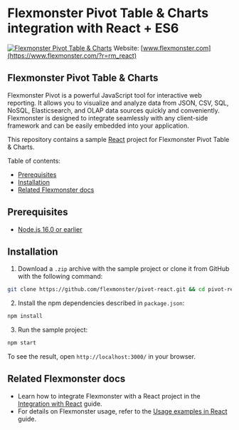 # Flexmonster Pivot Table & Charts integration with React + ES6
[![Flexmonster Pivot Table & Charts](https://cdn.flexmonster.com/landing.png)](http://flexmonster.com/?r=rm_react)
Website: [www.flexmonster.com](https://www.flexmonster.com/?r=rm_react)

## Flexmonster Pivot Table & Charts

Flexmonster Pivot is a powerful JavaScript tool for interactive web reporting. It allows you to visualize and analyze data from JSON, CSV, SQL, NoSQL, Elasticsearch, and OLAP data sources quickly and conveniently. Flexmonster is designed to integrate seamlessly with any client-side framework and can be easily embedded into your application.

This repository contains a sample [React](https://reactjs.org/) project for Flexmonster Pivot Table & Charts.

Table of contents:

- [Prerequisites](#prerequisites)
- [Installation](#installation)
- [Related Flexmonster docs](#related-flexmonster-docs)

## Prerequisites

- [Node.js 16.0 or earlier](https://nodejs.org/en/)

## Installation

1. Download a `.zip` archive with the sample project or clone it from GitHub with the following command:

```bash
git clone https://github.com/flexmonster/pivot-react.git && cd pivot-react/ES6
```

2. Install the npm dependencies described in `package.json`:

```bash
npm install
```

3. Run the sample project:

```bash
npm start 
```

To see the result, open `http://localhost:3000/` in your browser.

## Related Flexmonster docs

- Learn how to integrate Flexmonster with a React project in the [Integration with React](https://www.flexmonster.com/doc/integration-with-react/?r=rm_react) guide.
- For details on Flexmonster usage, refer to the [Usage examples in React](https://www.flexmonster.com/doc/flexmonster-in-react/?r=rm_react) guide.
